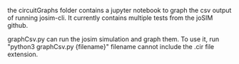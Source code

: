 the circuitGraphs folder contains a jupyter notebook to graph the csv output of running josim-cli. It currently contains multiple tests from the joSIM github.

graphCsv.py can run the josim simulation and graph them. To use it, run
"python3 graphCsv.py {filename}"
filename cannot include the .cir file extension.
